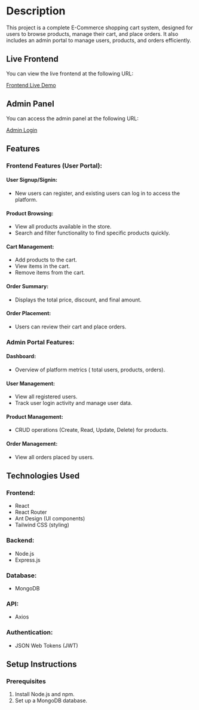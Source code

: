 # Description

This project is a complete E-Commerce shopping cart system, designed for users to browse products, manage their cart, and place orders. It also includes an admin portal to manage users, products, and orders efficiently.
## Live Frontend

You can view the live frontend at the following URL:

[Frontend Live Demo](https://gadhaniassignment.vercel.app/)

## Admin Panel

You can access the admin panel at the following URL:

[Admin Login](https://gadhaniassignment.vercel.app/admin-signin)
## Features

### Frontend Features (User Portal):

#### User Signup/Signin:
- New users can register, and existing users can log in to access the platform.

#### Product Browsing:
- View all products available in the store.
- Search and filter functionality to find specific products quickly.

#### Cart Management:
- Add products to the cart.
- View items in the cart.
- Remove items from the cart.

#### Order Summary:
- Displays the total price, discount, and final amount.

#### Order Placement:
- Users can review their cart and place orders.

### Admin Portal Features:

#### Dashboard:
- Overview of platform metrics ( total users, products, orders).

#### User Management:
- View all registered users.
- Track user login activity and manage user data.

#### Product Management:
- CRUD operations (Create, Read, Update, Delete) for products.

#### Order Management:
- View all orders placed by users.


## Technologies Used

### Frontend:
- React
- React Router
- Ant Design (UI components)
- Tailwind CSS (styling)

### Backend:
- Node.js
- Express.js

### Database:
- MongoDB

### API:
- Axios

### Authentication:
- JSON Web Tokens (JWT)

## Setup Instructions

### Prerequisites

1. Install Node.js and npm.
2. Set up a MongoDB database.


